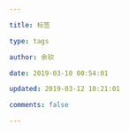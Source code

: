 ```yaml
---

title: 标签

type: tags

author: 余钦

date: 2019-03-10 00:54:01

updated: 2019-03-12 10:21:01

comments: false

---
```

